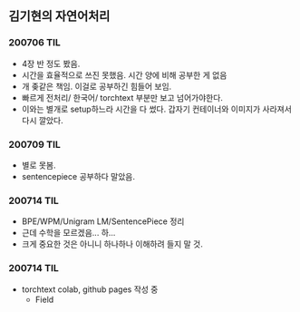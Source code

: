 ## 김기현의 자연어처리

### 200706 TIL
- 4장 반 정도 봤음.
- 시간을 효율적으로 쓰진 못했음. 시간 양에 비해 공부한 게 없음
- 개 좆같은 책임. 이걸로 공부하긴 힘들어 보임.
- 빠르게 전처리/ 한국어/ torchtext 부분만 보고 넘어가야한다.
- 이와는 별개로 setup하느라 시간을 다 썼다. 갑자기 컨테이너와 이미지가 사라져서 다시 깔았다.

### 200709 TIL
- 별로 못봄.
- sentencepiece 공부하다 말았음.

### 200714 TIL
- BPE/WPM/Unigram LM/SentencePiece 정리
- 근데 수학을 모르겠음... 하...
- 크게 중요한 것은 아니니 하나하나 이해하려 들지 말 것.

### 200714 TIL
- torchtext colab, github pages 작성 중
    - Field
